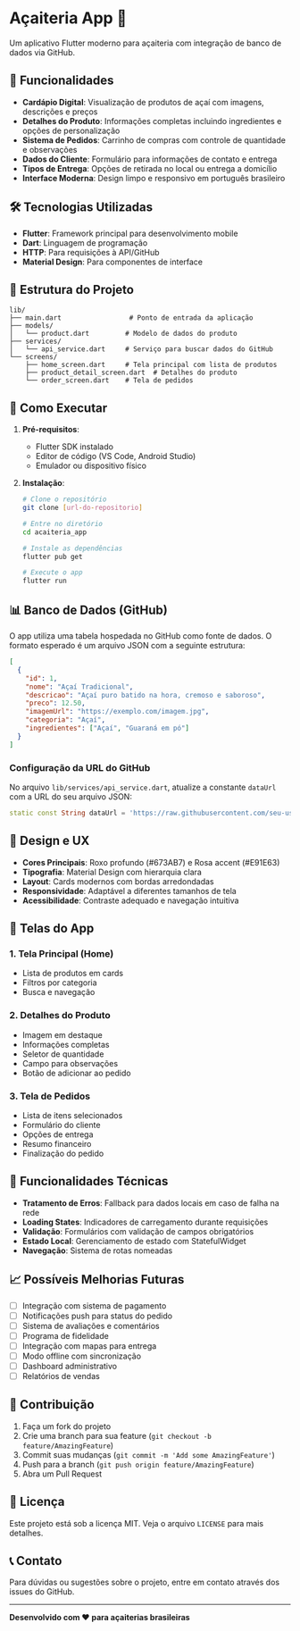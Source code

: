 # Açaiteria App 🍇

Um aplicativo Flutter moderno para açaiteria com integração de banco de dados via GitHub.

## 📱 Funcionalidades

- **Cardápio Digital**: Visualização de produtos de açaí com imagens, descrições e preços
- **Detalhes do Produto**: Informações completas incluindo ingredientes e opções de personalização
- **Sistema de Pedidos**: Carrinho de compras com controle de quantidade e observações
- **Dados do Cliente**: Formulário para informações de contato e entrega
- **Tipos de Entrega**: Opções de retirada no local ou entrega a domicílio
- **Interface Moderna**: Design limpo e responsivo em português brasileiro

## 🛠️ Tecnologias Utilizadas

- **Flutter**: Framework principal para desenvolvimento mobile
- **Dart**: Linguagem de programação
- **HTTP**: Para requisições à API/GitHub
- **Material Design**: Para componentes de interface

## 📂 Estrutura do Projeto

```
lib/
├── main.dart                 # Ponto de entrada da aplicação
├── models/
│   └── product.dart         # Modelo de dados do produto
├── services/
│   └── api_service.dart     # Serviço para buscar dados do GitHub
└── screens/
    ├── home_screen.dart     # Tela principal com lista de produtos
    ├── product_detail_screen.dart  # Detalhes do produto
    └── order_screen.dart    # Tela de pedidos
```

## 🚀 Como Executar

1. **Pré-requisitos**:
   - Flutter SDK instalado
   - Editor de código (VS Code, Android Studio)
   - Emulador ou dispositivo físico

2. **Instalação**:
   ```bash
   # Clone o repositório
   git clone [url-do-repositorio]
   
   # Entre no diretório
   cd acaiteria_app
   
   # Instale as dependências
   flutter pub get
   
   # Execute o app
   flutter run
   ```

## 📊 Banco de Dados (GitHub)

O app utiliza uma tabela hospedada no GitHub como fonte de dados. O formato esperado é um arquivo JSON com a seguinte estrutura:

```json
[
  {
    "id": 1,
    "nome": "Açaí Tradicional",
    "descricao": "Açaí puro batido na hora, cremoso e saboroso",
    "preco": 12.50,
    "imagemUrl": "https://exemplo.com/imagem.jpg",
    "categoria": "Açaí",
    "ingredientes": ["Açaí", "Guaraná em pó"]
  }
]
```

### Configuração da URL do GitHub

No arquivo `lib/services/api_service.dart`, atualize a constante `dataUrl` com a URL do seu arquivo JSON:

```dart
static const String dataUrl = 'https://raw.githubusercontent.com/seu-usuario/seu-repositorio/main/produtos.json';
```

## 🎨 Design e UX

- **Cores Principais**: Roxo profundo (#673AB7) e Rosa accent (#E91E63)
- **Tipografia**: Material Design com hierarquia clara
- **Layout**: Cards modernos com bordas arredondadas
- **Responsividade**: Adaptável a diferentes tamanhos de tela
- **Acessibilidade**: Contraste adequado e navegação intuitiva

## 📱 Telas do App

### 1. Tela Principal (Home)
- Lista de produtos em cards
- Filtros por categoria
- Busca e navegação

### 2. Detalhes do Produto
- Imagem em destaque
- Informações completas
- Seletor de quantidade
- Campo para observações
- Botão de adicionar ao pedido

### 3. Tela de Pedidos
- Lista de itens selecionados
- Formulário do cliente
- Opções de entrega
- Resumo financeiro
- Finalização do pedido

## 🔧 Funcionalidades Técnicas

- **Tratamento de Erros**: Fallback para dados locais em caso de falha na rede
- **Loading States**: Indicadores de carregamento durante requisições
- **Validação**: Formulários com validação de campos obrigatórios
- **Estado Local**: Gerenciamento de estado com StatefulWidget
- **Navegação**: Sistema de rotas nomeadas

## 📈 Possíveis Melhorias Futuras

- [ ] Integração com sistema de pagamento
- [ ] Notificações push para status do pedido
- [ ] Sistema de avaliações e comentários
- [ ] Programa de fidelidade
- [ ] Integração com mapas para entrega
- [ ] Modo offline com sincronização
- [ ] Dashboard administrativo
- [ ] Relatórios de vendas

## 🤝 Contribuição

1. Faça um fork do projeto
2. Crie uma branch para sua feature (`git checkout -b feature/AmazingFeature`)
3. Commit suas mudanças (`git commit -m 'Add some AmazingFeature'`)
4. Push para a branch (`git push origin feature/AmazingFeature`)
5. Abra um Pull Request

## 📄 Licença

Este projeto está sob a licença MIT. Veja o arquivo `LICENSE` para mais detalhes.

## 📞 Contato

Para dúvidas ou sugestões sobre o projeto, entre em contato através dos issues do GitHub.

---

**Desenvolvido com ❤️ para açaiterias brasileiras**
